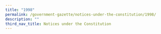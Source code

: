 ```yaml
---
title: "1998"
permalink: /government-gazette/notices-under-the-constitution/1998/
description: ""
third_nav_title: Notices under the Constitution
---
```

